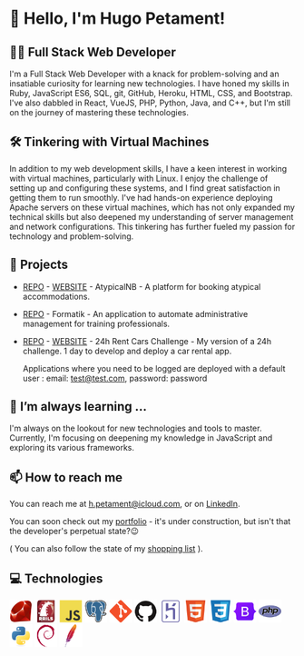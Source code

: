 # 👋 Hello, I'm Hugo Petament!

## 👨‍💻 Full Stack Web Developer

I'm a Full Stack Web Developer with a knack for problem-solving and an insatiable curiosity for learning new technologies. I have honed my skills in Ruby, JavaScript ES6, SQL, git, GitHub, Heroku, HTML, CSS, and Bootstrap. I've also dabbled in React, VueJS, PHP, Python, Java, and C++, but I'm still on the journey of mastering these technologies.

## 🛠️ Tinkering with Virtual Machines

In addition to my web development skills, I have a keen interest in working with virtual machines, particularly with Linux. I enjoy the challenge of setting up and configuring these systems, and I find great satisfaction in getting them to run smoothly. I've had hands-on experience deploying Apache servers on these virtual machines, which has not only expanded my technical skills but also deepened my understanding of server management and network configurations. This tinkering has further fueled my passion for technology and problem-solving.

## 🚀 Projects

- [REPO](https://github.com/Peuf54/AtypicalnB) - [WEBSITE](https://atypicalnb.hugoptm.fr) - AtypicalNB - A platform for booking atypical accommodations.
- [REPO](https://github.com/Peuf54/Formatik) - Formatik - An application to automate administrative management for training professionals.
- [REPO](https://github.com/Peuf54/24h-rent-cars-challenge) - [WEBSITE](https://24h-rent-cars-challenge.hugoptm.fr) - 24h Rent Cars Challenge - My version of a 24h challenge. 1 day to develop and deploy a car rental app.

  Applications where you need to be logged are deployed with a default user : email: test@test.com, password: password

## 🌱 I’m always learning ...

I'm always on the lookout for new technologies and tools to master. Currently, I'm focusing on deepening my knowledge in JavaScript and exploring its various frameworks.

## 📫 How to reach me

You can reach me at h.petament@icloud.com, or on [LinkedIn](https://www.linkedin.com/in/hugo-petament/). 

You can soon check out my [portfolio](https://www.hugoptm.fr/) - it's under construction, but isn't that the developer's perpetual state?😉

( You can also follow the state of my [shopping list](http://hugoptm.com) ).

## 💻 Technologies

<p align="left">
  <img src="https://raw.githubusercontent.com/devicons/devicon/master/icons/ruby/ruby-original.svg" alt="ruby" width="40" height="40"/>
  <img src="https://raw.githubusercontent.com/devicons/devicon/master/icons/rails/rails-original-wordmark.svg" alt="rails" width="40" height="40"/>
  <img src="https://raw.githubusercontent.com/devicons/devicon/master/icons/javascript/javascript-original.svg" alt="javascript" width="40" height="40"/>
  <img src="https://raw.githubusercontent.com/devicons/devicon/master/icons/postgresql/postgresql-original.svg" alt="postgresql" width="40" height="40"/>
  <img src="https://raw.githubusercontent.com/devicons/devicon/master/icons/git/git-original.svg" alt="git" width="40" height="40"/>
  <img src="https://raw.githubusercontent.com/devicons/devicon/master/icons/github/github-original.svg" alt="github" width="40" height="40"/>
  <img src="https://raw.githubusercontent.com/devicons/devicon/master/icons/heroku/heroku-original.svg" alt="heroku" width="40" height="40"/>
  <img src="https://raw.githubusercontent.com/devicons/devicon/master/icons/html5/html5-original.svg" alt="html5" width="40" height="40"/>
  <img src="https://raw.githubusercontent.com/devicons/devicon/master/icons/css3/css3-original.svg" alt="css3" width="40" height="40"/>
  <img src="https://raw.githubusercontent.com/devicons/devicon/master/icons/bootstrap/bootstrap-original.svg" alt="bootstrap" width="40" height="40"/>
  <img src="https://raw.githubusercontent.com/devicons/devicon/master/icons/php/php-original.svg" alt="php" width="40" height="40"/>
  <img src="https://raw.githubusercontent.com/devicons/devicon/master/icons/python/python-original.svg" alt="python" width="40" height="40"/>
  <img src="https://raw.githubusercontent.com/devicons/devicon/master/icons/debian/debian-original.svg" alt="debian" width="40" height="40"/>
  <img src="https://raw.githubusercontent.com/devicons/devicon/master/icons/apache/apache-original.svg" alt="apache" width="40" height="40"/>
</p>

